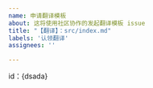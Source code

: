 ```yaml
---
name: 申请翻译模板
about: 这将使用社区协作的发起翻译模板 issue
title: "【翻译】：src/index.md"
labels: '认领翻译'
assignees: ''

---
```


id：{dsada}
